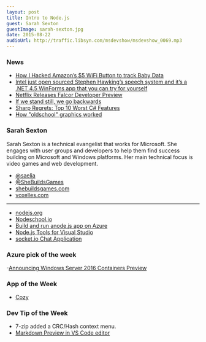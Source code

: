 ```yaml
---
layout: post
title: Intro to Node.js
guest: Sarah Sexton
guestImage: sarah-sexton.jpg
date: 2015-08-22
audioUrl: http://traffic.libsyn.com/msdevshow/msdevshow_0069.mp3
---
```


### News

 - [How I Hacked Amazon’s \$5 WiFi Button to track Baby Data](https://medium.com/@edwardbenson/how-i-hacked-amazon-s-5-wifi-button-to-track-baby-data-794214b0bdd8)
 - [Intel just open sourced Stephen Hawking’s speech system and it’s a .NET 4.5 WinForms app that you can try for yourself](http://blogs.msdn.com/b/cdndevs/archive/2015/08/14/intel-just-open-sourced-stephen-hawking-s-speech-system-and-it-s-a-net-4-5-winforms-app.aspx)
 - [Netflix Releases Falcor Developer Preview](http://techblog.netflix.com/2015/08/falcor-developer-preview.html)
 - [If we stand still, we go backwards](https://jakearchibald.com/2015/if-we-stand-still-we-go-backwards/)
 - [Sharp Regrets: Top 10 Worst C\# Features](http://www.informit.com/articles/article.aspx?p=2425867)
 - [How "oldschool" graphics worked](https://www.youtube.com/watch?v=Tfh0ytz8S0k)

### Sarah Sexton

Sarah Sexton is a technical evangelist that works for Microsoft. She engages with user groups and developers to help them find success building on Microsoft and Windows platforms. Her main technical focus is video games and web development.

 - [@saelia](https://twitter.com/Saelia)
 - [@SheBuildsGames](https://twitter.com/shebuildsgames)
 - [shebuildsgames.com](http://shebuildsgames.com/)
 - [voxelles.com](http://voxelles.com/)

--------------------------

 - [nodejs.org](https://nodejs.org/)
 - [Nodeschool.io](http://nodeschool.io/)
 - [Build and run anode.js app on Azure](https://azure.microsoft.com/en-us/documentation/articles/cloud-services-nodejs-develop-deploy-app/)
 - [Node.js Tools for Visual Studio](https://www.visualstudio.com/en-us/features/node-js-vs.aspx)
 - [socket.io Chat Application](http://socket.io/get-started/chat/)
 
### Azure pick of the week

 -[Announcing Windows Server 2016 Containers Preview](http://weblogs.asp.net/scottgu/announcing-windows-server-2016-containers-preview)

### App of the Week

 - [Cozy](https://www.microsoft.com/store/apps/9NBLGGGZ0697)

### Dev Tip of the Week

 - 7-zip added a CRC/Hash context menu.
 - [Markdown Preview in VS Code editor](https://code.visualstudio.com/docs/languages/markdown)


